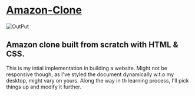 # [Amazon-Clone](https://voidsorrow.github.io/Amazon-Clone/)
![OutPut](https://github.com/VOIDSORROW/Amazon-Clone/assets/95509860/a688e28a-fd12-4bc1-a455-6f82c33e5ba5)
## Amazon clone built from scratch with HTML & CSS.
This is my intial implementation in building a website.
Might not be responsive though, as I've styled the document dynamically w.t.o my desktop, might vary on yours.
Along the way in th learning process, I'll pick things up and modify it further.
